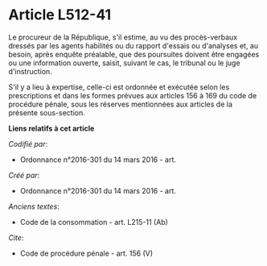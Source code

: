# Article L512-41

Le procureur de la République, s'il estime, au vu des procès-verbaux dressés par les agents habilités ou du rapport d'essais
ou d'analyses et, au besoin, après enquête préalable, que des poursuites doivent être engagées ou une information ouverte,
saisit, suivant le cas, le tribunal ou le juge d'instruction. 

S'il y a lieu à expertise, celle-ci est ordonnée et exécutée selon les prescriptions et dans les formes prévues aux articles
156 à 169 du code de procédure pénale, sous les réserves mentionnées aux articles de la présente sous-section.

**Liens relatifs à cet article**

_Codifié par_:

  - Ordonnance n°2016-301 du 14 mars 2016 - art.

_Créé par_:

  - Ordonnance n°2016-301 du 14 mars 2016 - art.

_Anciens textes_:

  - Code de la consommation - art. L215-11 (Ab)

_Cite_:

  - Code de procédure pénale - art. 156 (V)
